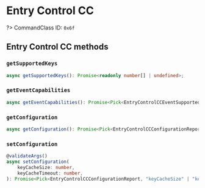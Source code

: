 # Entry Control CC

?> CommandClass ID: `0x6f`

## Entry Control CC methods

### `getSupportedKeys`

```ts
async getSupportedKeys(): Promise<readonly number[] | undefined>;
```

### `getEventCapabilities`

```ts
async getEventCapabilities(): Promise<Pick<EntryControlCCEventSupportedReport, "supportedDataTypes" | "supportedEventTypes" | "minKeyCacheSize" | "maxKeyCacheSize" | "minKeyCacheTimeout" | "maxKeyCacheTimeout"> | undefined>;
```

### `getConfiguration`

```ts
async getConfiguration(): Promise<Pick<EntryControlCCConfigurationReport, "keyCacheSize" | "keyCacheTimeout"> | undefined>;
```

### `setConfiguration`

```ts
@validateArgs()
async setConfiguration(
	keyCacheSize: number,
	keyCacheTimeout: number,
): Promise<Pick<EntryControlCCConfigurationReport, "keyCacheSize" | "keyCacheTimeout"> | undefined>;
```
